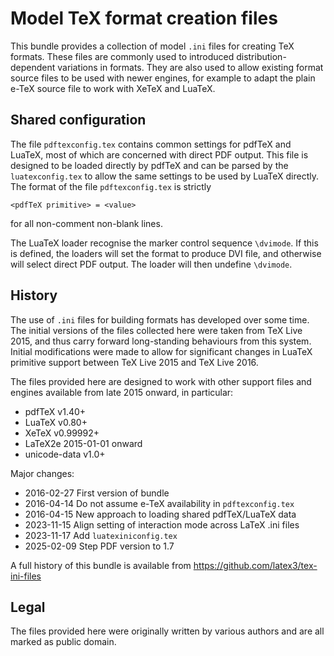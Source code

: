 # Model TeX format creation files

This bundle provides a collection of model `.ini` files for
creating TeX formats. These files are commonly used to introduced
distribution-dependent variations in formats. They are also used
to allow existing format source files to be used with newer
engines, for example to adapt the plain e-TeX source file to
work with XeTeX and LuaTeX.

## Shared configuration

The file `pdftexconfig.tex` contains common settings for pdfTeX
and LuaTeX, most of which are concerned with direct PDF output.
This file is designed to be loaded directly by pdfTeX and can
be parsed by the `luatexconfig.tex` to allow the same settings
to be used by LuaTeX directly. The format of the file
`pdftexconfig.tex` is strictly

    <pdfTeX primitive> = <value>

for all non-comment non-blank lines. 

The LuaTeX loader recognise the marker control sequence `\dvimode`.
If this is defined, the loaders will set the format to produce
DVI file, and otherwise will select direct PDF output. The loader
will then undefine `\dvimode`.

## History

The use of `.ini` files for building formats has developed over
some time. The initial versions of the files collected here were
taken from TeX Live 2015, and thus carry forward long-standing
behaviours from this system. Initial modifications were made
to allow for significant changes in LuaTeX primitive support
between TeX Live 2015 and TeX Live 2016.

The files provided here are designed to work with other support
files and engines available from late 2015 onward, in particular:
- pdfTeX v1.40+
- LuaTeX v0.80+
- XeTeX  v0.99992+
- LaTeX2e 2015-01-01 onward
- unicode-data v1.0+

Major changes:
- 2016-02-27 First version of bundle
- 2016-04-14 Do not assume e-TeX availability in `pdftexconfig.tex`
- 2016-04-15 New approach to loading shared pdfTeX/LuaTeX data
- 2023-11-15 Align setting of interaction mode across LaTeX .ini files
- 2023-11-17 Add `luatexiniconfig.tex`
- 2025-02-09 Step PDF version to 1.7

A full history of this bundle is available from
https://github.com/latex3/tex-ini-files

## Legal

The files provided here were originally written by various
authors and are all marked as public domain.
